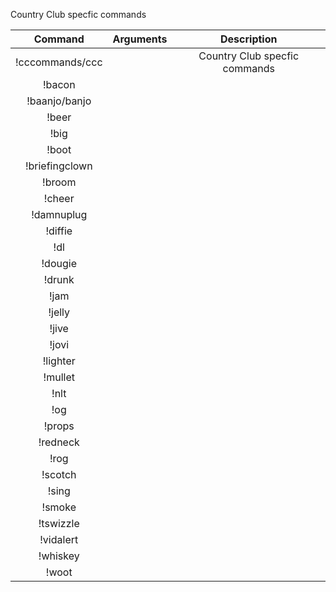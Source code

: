 Country Club specfic commands

|Command | Arguments |  Description |
|:------:|:---------:|:--------------------------------------:|
|!cccommands/ccc | | Country Club specfic commands |
|!bacon | | |
|!baanjo/banjo | | |
|!beer | | |
|!big | | |
|!boot | | |
|!briefingclown | | |
|!broom | | |
|!cheer | | |
|!damnuplug | | |
|!diffie | | |
|!dl | | |
|!dougie | | |
|!drunk | | |
|!jam | | |
|!jelly | | |
|!jive | | |
|!jovi | | |
|!lighter | | |
|!mullet | | |
|!nlt | | |
|!og | | |
|!props | | |
|!redneck | | |
|!rog | | |
|!scotch | | |
|!sing | | |
|!smoke | | |
|!tswizzle | | |
|!vidalert | | |
|!whiskey | | |
|!woot | | |

